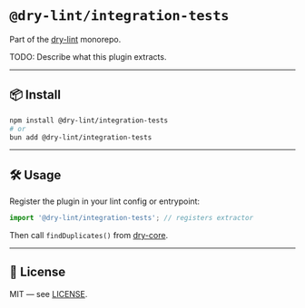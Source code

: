 # `@dry-lint/integration-tests`

Part of the [dry-lint](https://github.com/dry-lint/dry-lint) monorepo.

TODO: Describe what this plugin extracts.

---

## 📦 Install

```bash
npm install @dry-lint/integration-tests
# or
bun add @dry-lint/integration-tests
```

---

## 🛠 Usage

Register the plugin in your lint config or entrypoint:

```ts
import '@dry-lint/integration-tests'; // registers extractor
```

Then call `findDuplicates()` from [dry-core](https://github.com/dry-lint/dry-lint#-api-dry-core).

---

## 📄 License

MIT — see [LICENSE](https://github.com/dry-lint/dry-lint/blob/main/LICENSE).
